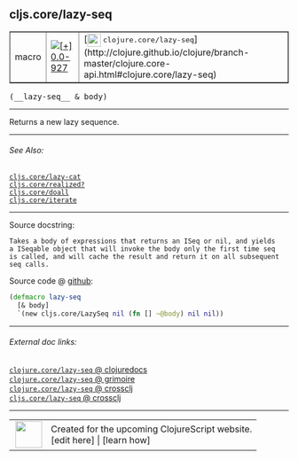 ## cljs.core/lazy-seq



 <table border="1">
<tr>
<td>macro</td>
<td><a href="https://github.com/cljsinfo/cljs-api-docs/tree/0.0-927"><img valign="middle" alt="[+] 0.0-927" title="Added in 0.0-927" src="https://img.shields.io/badge/+-0.0--927-lightgrey.svg"></a> </td>
<td>
[<img height="24px" valign="middle" src="http://i.imgur.com/1GjPKvB.png"> <samp>clojure.core/lazy-seq</samp>](http://clojure.github.io/clojure/branch-master/clojure.core-api.html#clojure.core/lazy-seq)
</td>
</tr>
</table>


 <samp>
(__lazy-seq__ & body)<br>
</samp>

---

Returns a new lazy sequence.



---


###### See Also:

[`cljs.core/lazy-cat`](../cljs.core/lazy-cat.md)<br>
[`cljs.core/realized?`](../cljs.core/realizedQMARK.md)<br>
[`cljs.core/doall`](../cljs.core/doall.md)<br>
[`cljs.core/iterate`](../cljs.core/iterate.md)<br>

---


Source docstring:

```
Takes a body of expressions that returns an ISeq or nil, and yields
a ISeqable object that will invoke the body only the first time seq
is called, and will cache the result and return it on all subsequent
seq calls.
```


Source code @ [github](https://github.com/clojure/clojurescript/blob/r3191/src/clj/cljs/core.clj#L1387-L1393):

```clj
(defmacro lazy-seq
  [& body]
  `(new cljs.core/LazySeq nil (fn [] ~@body) nil nil))
```

<!--
Repo - tag - source tree - lines:

 <pre>
clojurescript @ r3191
└── src
    └── clj
        └── cljs
            └── <ins>[core.clj:1387-1393](https://github.com/clojure/clojurescript/blob/r3191/src/clj/cljs/core.clj#L1387-L1393)</ins>
</pre>

-->

---



###### External doc links:

[`clojure.core/lazy-seq` @ clojuredocs](http://clojuredocs.org/clojure.core/lazy-seq)<br>
[`clojure.core/lazy-seq` @ grimoire](http://conj.io/store/v1/org.clojure/clojure/1.7.0-beta3/clj/clojure.core/lazy-seq/)<br>
[`clojure.core/lazy-seq` @ crossclj](http://crossclj.info/fun/clojure.core/lazy-seq.html)<br>
[`cljs.core/lazy-seq` @ crossclj](http://crossclj.info/fun/cljs.core/lazy-seq.html)<br>

---

 <table>
<tr><td>
<img valign="middle" align="right" width="48px" src="http://i.imgur.com/Hi20huC.png">
</td><td>
Created for the upcoming ClojureScript website.<br>
[edit here] | [learn how]
</td></tr></table>

[edit here]:https://github.com/cljsinfo/cljs-api-docs/blob/master/cljsdoc/cljs.core/lazy-seq.cljsdoc
[learn how]:https://github.com/cljsinfo/cljs-api-docs/wiki/cljsdoc-files

<!--

This information was too distracting to show to readers, but I'll leave it
commented here since it is helpful to:

- pretty-print the data used to generate this document
- and show how to retrieve that data



The API data for this symbol:

```clj
{:description "Returns a new lazy sequence.",
 :ns "cljs.core",
 :name "lazy-seq",
 :signature ["[& body]"],
 :history [["+" "0.0-927"]],
 :type "macro",
 :related ["cljs.core/lazy-cat"
           "cljs.core/realized?"
           "cljs.core/doall"
           "cljs.core/iterate"],
 :full-name-encode "cljs.core/lazy-seq",
 :source {:code "(defmacro lazy-seq\n  [& body]\n  `(new cljs.core/LazySeq nil (fn [] ~@body) nil nil))",
          :title "Source code",
          :repo "clojurescript",
          :tag "r3191",
          :filename "src/clj/cljs/core.clj",
          :lines [1387 1393]},
 :full-name "cljs.core/lazy-seq",
 :clj-symbol "clojure.core/lazy-seq",
 :docstring "Takes a body of expressions that returns an ISeq or nil, and yields\na ISeqable object that will invoke the body only the first time seq\nis called, and will cache the result and return it on all subsequent\nseq calls."}

```

Retrieve the API data for this symbol:

```clj
;; from Clojure REPL
(require '[clojure.edn :as edn])
(-> (slurp "https://raw.githubusercontent.com/cljsinfo/cljs-api-docs/catalog/cljs-api.edn")
    (edn/read-string)
    (get-in [:symbols "cljs.core/lazy-seq"]))
```

-->
